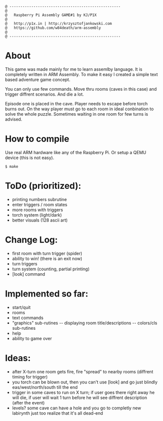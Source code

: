 ```
@ ---------------------------------------------------
@
@   Raspberry Pi Assembly GAME#1 by KJ/P1X
@
@   http://p1x.in | http://krzysztofjankowski.com
@   https://github.com/w84death/arm-assembly
@
@ ---------------------------------------------------
```
# About
This game was made mainly for me to learn assemlby language. It is completely written in ARM Assembly. To make it easy I created a simple text based adventure game concept.

You can only use few commands. Move thru rooms (caves in this case) and trigger diffrent scenarios. And die a lot.

Episode one is placed in the cave. Player needs to escape before torch burns out. On the way player must go to each room in ideal conbination to solve the whole puzzle. Sometimes waiting in one room for few turns is advised.

# How to compile
Use real ARM hardware like any of the Raspberry Pi. Or setup a QEMU device (this is not easy).
```
$ make
```

# ToDo (prioritized):
- printing numbers subrutine
- enter triggers / room states
- more rooms with triggers
- torch system (light/dark)
- better visuals (128 ascii art)

# Change Log:
- first room with turn trigger (spider)
- ability to win! (there is an exit now)
- turn triggers
- turn system (counting, partial printing)
- [look] command

# Implemented so far:

- start/quit
- rooms
- text commands
- "graphics" sub-rutines
-- displaying room title/descriptions
-- colors/cls sub-rutines
- help
- ability to game over

# Ideas:

- after X-turn one room gets fire, fire "spread" to nearby rooms (diffrent timing for trigger)
- you torch can be blown out, then you can't use [look] and go just blindly eas/west/north/south till the end
- trigger in some caves to run on X turn; if user goes there right away he will die, if user will wait 1 turn before he will see diffrent description (after the event)
- levels? some cave can have a hole and you go to completly new labirynth just too realize that it's all dead-end
